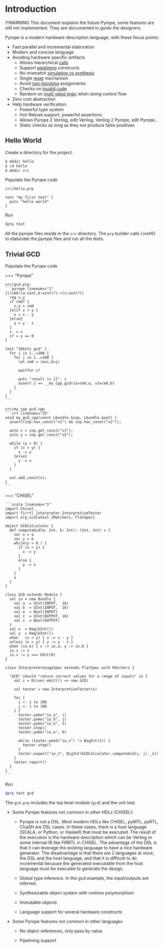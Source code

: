 # Introduction

!!!WARNING
    This document explains the future Pyrope, some features are still not implemented. They are documented to guide the designers.

Pyrope is a modern hardware description language, with these focus points:

* Fast parallel and incremental elaboration 
* Modern and concise language
* Avoiding hardware specific artifacts
    - Allows hierarchical [calls](00-hwdesign.md#hierarchy-calls)
    - Support [pipelining](00-hwdesign.md#pipelining) constructs
    - No mismatch [simulation vs synthesis](00-hwdesign.md#simulation-vs-synthesis)
    - Single [reset](00-hwdesign.md#reset) mechanism
    - Avoid [non-blocking](00-hwdesign.md#non-blocking-assignments) assignments
    - Checks on [invalid code](00-hwdesign.md#invalid-code)
    - Random on [multi value logic](00-hwdesign.md#multi-value-logic) when doing control flow
* Zero cost abstraction
* Help hardware verification:
    - Powerful type system
    - Hot-Reload support, powerful assertions
    - Allows Pyrope 2 Verilog, edit Verilog, Verilog 2 Pyrope, edit Pyrope...
    - Static checks as long as they not produce false positives

## Hello World

Create a directory for the project:
```bash
$ mkdir hello
$ cd hello
$ mkdir src
```

Populate the Pyrope code

`src/hello.prp`
```
test "my first test" {
  puts "hello world"
}
```

Run
```bash
$prp test
```

All the pyrope files reside in the `src` directory. The `prp` builder calls LiveHD to
elaborate the pyrope files and run all the tests.


## Trivial GCD

Populate the Pyrope code

=== "Pyrope"

    src/gcd.prp:
    ```pyrope linenums="1"
    {|(cmd:(a:uint,b:uint)?)->(z:uint?)|
      reg x,y
      if cmd? {
        x,y = cmd
      }elif x > y { 
        x = x - y 
      }else{ 
        y = y - x 
      }
      z  = x
      z? = y == 0
    }

    test "16bits gcd" {
      for i in 1..=100 {
        for j in 1..=100 {
          let cmd = (a=i,b=j)

          waitfor z?

          puts "result is {}", z
          assert z == __my_cpp_gcd(v1=cmd.a, v2=cmd.b)
        }
      }
    }
    ```

    src/my_cpp_gcd.cpp
    ```c++ linenums="25"
    void my_gcd_cpp(const Lbundle &inp, Lbundle &out) {
      assert(inp.has_const("v1") && inp.has_const("v2"));

      auto x = inp.get_const("v1");
      auto y = inp.get_const("v2");

      while (y > 0) {
        if (x > y) {
          x -= y
        }else{
          y -= x
        }
      }

      out.add_const(x);
    }
    ```

=== "CHISEL"

    ```scala linenums="1"
    import Chisel._
    import firrtl_interpreter.InterpretiveTester
    import org.scalatest.{Matchers, FlatSpec}

    object GCDCalculator {
      def computeGcd(a: Int, b: Int): (Int, Int) = {
        var x = a
        var y = b
        while(y > 0 ) {
          if (x > y) {
            x -= y
          }
          else {
            y -= x
          }
        }
        x
      }
    }

    class GCD extends Module {
      val io = new Bundle {
        val a  = UInt(INPUT,  16)
        val b  = UInt(INPUT,  16)
        val e  = Bool(INPUT)
        val z  = UInt(OUTPUT, 16)
        val v  = Bool(OUTPUT)
      }
      val x  = Reg(UInt())
      val y  = Reg(UInt())
      when   (x > y) { x := x - y }
      unless (x > y) { y := y - x }
      when (io.e) { x := io.a; y := io.b }
      io.z := x
      io.v := y === UInt(0)
    }

    class InterpreterUsageSpec extends FlatSpec with Matchers {

      "GCD" should "return correct values for a range of inputs" in {
        val s = Driver.emit(() => new GCD)

        val tester = new InterpretiveTester(s)

        for {
          i <- 1 to 100
          j <- 1 to 100
        } {
          tester.poke("io_a", i)
          tester.poke("io_b", j)
          tester.poke("io_e", 1)
          tester.step()
          tester.poke("io_e", 0)

          while (tester.peek("io_v") != BigInt(1)) {
            tester.step()
          }
          tester.expect("io_z", BigInt(GCDCalculator.computeGcd(i, j)._1))
        }
        tester.report()
      }
    }
    ```


Run
```bash
$prp test gcd
```

The `gcd.prp` includes the top level module (`gcd`) and the unit test. 


* Some Pyrope features not common in other HDLs (CHISEL):

    - Pyrope is not a DSL. Most modern HDLs like CHISEL, pyMTL, pyRTL, CλaSH
      are DSL cases. In these cases, there is a host language (SCALA, or Python,
      or Haskell) that must be executed. The result of the execution is the hardware
      description which can be Verilog or some internal IR like FIRRTL in CHISEL. 
      The advantage of the DSL is that it can leverage the existing language to
      have a nice hardware generator. The disadvantage is that there are 2 languages
      at once, the DSL and the host language, and that it is difficult to do
      incremental because the generated executable from the host language must be
      executed to generate the design.


    - Global type inference. In the gcd example, the input/outputs are
      inferred.

    - Synthesizable object system with runtime polymorphism

    - Immutable objects

    - Language support for several hardware constructs

* Some Pyrope features not common in other languages

    - No object references, only pass by value

    - Pipelining support

